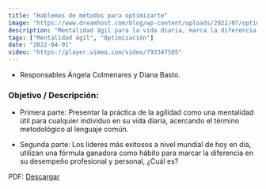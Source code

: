 ```yaml
---
title: "Hablemos de métodos para optimizarte"
image: "https://www.dreamhost.com/blog/wp-content/uploads/2022/07/optimize-images-for-web-featured-750x498.jpeg"
description: "Mentalidad ágil para la vida diaria, marca la diferencia en tu desempeño profesional."
tags: ["Mentalidad ágil", "Optimización"]
date: "2022-04-01"
video: "https://player.vimeo.com/video/793347505"
---
```


- Responsables Ángela Colmenares y Diana Basto.

### Objetivo / Descripción:
- Primera parte: Presentar la práctica de la agilidad como una mentalidad útil para cualquier individuo en su vida diaria, acercando el término metodológico al lenguaje común.

- Segunda parte: Los líderes más exitosos a nivel mundial de hoy en día, utilizan una fórmula ganadora como hábito para marcar la diferencia en su desempeño profesional y personal, ¿Cuál es?

PDF: [Descargar](/hablemos-de-metodos-para-optimizarte.pdf)

